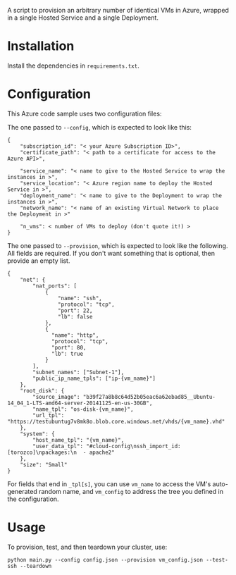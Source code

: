 A script to provision an arbitrary number of identical VMs in Azure, wrapped
in a single Hosted Service and a single Deployment.

Installation
============

Install the dependencies in `requirements.txt`.


Configuration
=============

This Azure code sample uses two configuration files:

The one passed to `--config`, which is expected to look like this:

    {
        "subscription_id": "< your Azure Subscription ID>",
        "certificate_path": "< path to a certificate for access to the Azure API>",

        "service_name": "< name to give to the Hosted Service to wrap the instances in >",
        "service_location": "< Azure region name to deploy the Hosted Service in >",
        "deployment_name": "< name to give to the Deployment to wrap the instances in >",
        "network_name": "< name of an existing Virtual Network to place the Deployment in >"

        "n_vms": < number of VMs to deploy (don't quote it!) >
    }

The one passed to `--provision`, which is expected to look like the following.
All fields are required. If you don't want something that is optional, then
provide an empty list.

    {
        "net": {
            "nat_ports": [
                {
                    "name": "ssh",
                    "protocol": "tcp",
                    "port": 22,
                    "lb": false
                },
                {
                  "name": "http",
                  "protocol": "tcp",
                  "port": 80,
                  "lb": true
                }
            ],
            "subnet_names": ["Subnet-1"],
            "public_ip_name_tpls": ["ip-{vm_name}"]
        },
        "root_disk": {
            "source_image": "b39f27a8b8c64d52b05eac6a62ebad85__Ubuntu-14_04_1-LTS-amd64-server-20141125-en-us-30GB",
            "name_tpl": "os-disk-{vm_name}",
            "url_tpl": "https://testubuntug7v8mk8o.blob.core.windows.net/vhds/{vm_name}.vhd"
        },
        "system": {
            "host_name_tpl": "{vm_name}",
            "user_data_tpl": "#cloud-config\nssh_import_id: [torozco]\npackages:\n  - apache2"
        },
        "size": "Small"
    }

For fields that end in `_tpl[s]`, you can use `vm_name` to access the VM's
auto-generated random name, and `vm_config` to address the tree you defined
in the configuration.


Usage
=====

To provision, test, and then teardown your cluster, use:

    python main.py --config config.json --provision vm_config.json --test-ssh --teardown
